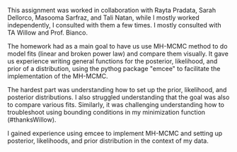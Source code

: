 This assignment was worked in collaboration with Rayta Pradata, Sarah Dellorco, Masooma Sarfraz, and Tali Natan, while I mostly worked independently, I consulted with them a few times. I mostly consulted with TA Willow and Prof. Bianco.

The homework had as a main goal to have us use MH-MCMC method to do model fits (linear and broken power law) and compare them visually. It gave us experience writing general functions for the posterior, likelihood, and prior of a distribution, using the pythog package "emcee" to facilitate the implementation of the  MH-MCMC.

The hardest part was understanding how to set up the prior, likelihood, and posterior distributions. I also struggled understanding that the goal was also to compare various fits. Similarly, it was challenging understanding how to troubleshoot using bounding conditions in my minimization function (#thanksWillow).

I gained experience using emcee to implement MH-MCMC and setting up posterior, likelihoods, and prior distribution in the context of my data.
